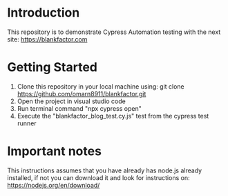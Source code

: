 # Introduction 

This repository is to demonstrate Cypress Automation testing with the next site: https://blankfactor.com

# Getting Started

1.	Clone this repository in your local  machine using: git clone https://github.com/omarn8911/blankfactor.git
2.	Open the project in visual studio code
3.	Run terminal command "npx cypress open" 
4.	Execute the "blankfactor_blog_test.cy.js" test from the cypress test runner

# Important notes

This instructions assumes that you have already has node.js already installed, if not you can download it and look for instructions on: https://nodejs.org/en/download/


